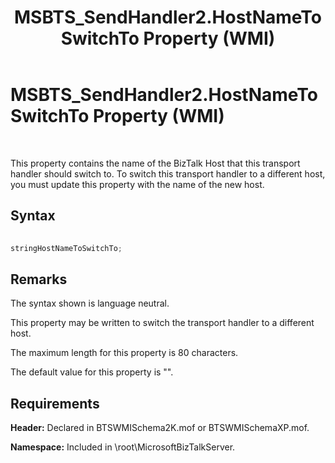 ﻿---
title: MSBTS_SendHandler2.HostNameToSwitchTo Property (WMI)
TOCTitle: MSBTS_SendHandler2.HostNameToSwitchTo Property (WMI)
ms:assetid: d4f9a5ad-ab84-4ad7-835c-c58365947473
ms:mtpsurl: https://msdn.microsoft.com/en-us/library/Aa578611(v=BTS.80)
ms:contentKeyID: 51531620
ms.date: 08/30/2017
mtps_version: v=BTS.80
---

# MSBTS\_SendHandler2.HostNameToSwitchTo Property (WMI)

 

This property contains the name of the BizTalk Host that this transport handler should switch to. To switch this transport handler to a different host, you must update this property with the name of the new host.

## Syntax

```C#
  
stringHostNameToSwitchTo;  
```

## Remarks

The syntax shown is language neutral.

This property may be written to switch the transport handler to a different host.

The maximum length for this property is 80 characters.

The default value for this property is "".

## Requirements

**Header:** Declared in BTSWMISchema2K.mof or BTSWMISchemaXP.mof.

**Namespace:** Included in \\root\\MicrosoftBizTalkServer.

